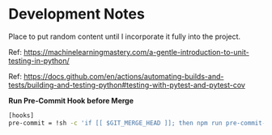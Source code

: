 # Development Notes  
Place to put random content until I incorporate it fully into the project.  

Ref:  https://machinelearningmastery.com/a-gentle-introduction-to-unit-testing-in-python/

Ref:  https://docs.github.com/en/actions/automating-builds-and-tests/building-and-testing-python#testing-with-pytest-and-pytest-cov  



**Run Pre-Commit Hook before Merge**
```bash
[hooks]
pre-commit = !sh -c 'if [[ $GIT_MERGE_HEAD ]]; then npm run pre-commit-on-merge; fi'
```